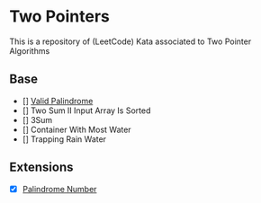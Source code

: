 # Two Pointers

This is a repository of (LeetCode) Kata associated to Two Pointer Algorithms

## Base

- [] [Valid Palindrome](https://leetcode.com/problems/valid-palindrome/description/)
- [] Two Sum II Input Array Is Sorted
- [] 3Sum
- [] Container With Most Water
- [] Trapping Rain Water

## Extensions

- [x] [Palindrome Number](https://leetcode.com/problems/palindrome-number/description/)
